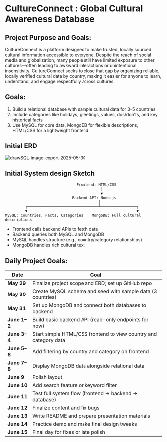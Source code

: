 # CultureConnect : Global Cultural Awareness Database

## **Project Purpose and Goals:**
CultureConnect is a platform designed to make trusted, locally sourced cultural information accessible to everyone. Despite the reach of social media and globalization, many people still have limited exposure to other cultures—often leading to awkward interactions or unintentional insensitivity. CultureConnect seeks to close that gap by organizing reliable, locally verified cultural data by country, making it easier for anyone to learn, understand, and engage respectfully across cultures.

## **Goals:**

1. Build a relational database with sample cultural data for 3–5 countries
2. Include categories like holidays, greetings, values, dos/don’ts, and key historical facts
3. Use MySQL for core data, MongoDB for flexible descriptions, HTML/CSS for a lightweight frontend

## Initial ERD
![drawSQL-image-export-2025-05-30](https://github.com/user-attachments/assets/7281da13-5f6a-4944-b9b8-8be90b33becc)


## Initial System design Sketch

                                    Frontend: HTML/CSS 
                                               │
                                               ▼
                                  Backend API: Node.js
                                              │
             ┌────────────────────────────────┴────────────────┐
             ▼                                                 ▼
    MySQL: Countries, Facts, Categories    MongoDB: Full cultural descriptions

* Frontend calls backend APIs to fetch data
* Backend queries both MySQL and MongoDB
* MySQL handles structure (e.g., country/category relationships)
* MongoDB handles rich cultural text

## Daily Project Goals:

| **Date**     | **Goal**                                                         |
| ------------ | ---------------------------------------------------------------- |
| **May 29**   | Finalize project scope and ERD; set up GitHub repo               |
| **May 30**   | Create MySQL schema and seed with sample data (3 countries)      |
| **May 31**   | Set up MongoDB and connect both databases to backend             |
| **June 1–2** | Build basic backend API (read-only endpoints for now)            |
| **June 3–4** | Start simple HTML/CSS frontend to view country and category data |
| **June 5–6** | Add filtering by country and category on frontend                |
| **June 7–8** | Display MongoDB data alongside relational data                   |
| **June 9**   | Polish layout                       |
| **June 10**  | Add search feature or keyword filter                  |
| **June 11**  | Test full system flow (frontend → backend → database)            |
| **June 12**  | Finalize content and fix bugs                                    |
| **June 13**  | Write README and prepare presentation materials                  |
| **June 14**  | Practice demo and make final design tweaks                       |
| **June 15**  | Final day for fixes or late polish                              

